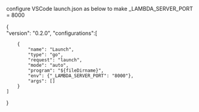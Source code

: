 configure VSCode launch.json as below to make _LAMBDA_SERVER_PORT = 8000


{    
    "version": "0.2.0",
    "configurations":[
    
        {
            "name": "Launch",
            "type": "go",
            "request": "launch",
            "mode": "auto",
            "program": "${fileDirname}",
            "env": {"_LAMBDA_SERVER_PORT": "8000"},
            "args": []
        }
    ]
}
